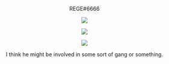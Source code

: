 <p align="center">
    REGE#6666
</p>

<p align="center">
  <img src="https://cdn.discordapp.com/attachments/791980298669260811/812959541377105941/28b4517db2152c1cb8f9e16a78d899e6.gif" />
</p>

<p align="center">
  <img src="https://github-readme-stats.vercel.app/api/top-langs/?username=rege-dev&layout=compact" />
</p>

<p align="center">
  <img src="https://github-readme-stats.vercel.app/api?username=rege-dev&show_icons=true&theme=midnight-purple" />
</p>

<p align="center">
    I think he might be involved in some sort of gang or something.
